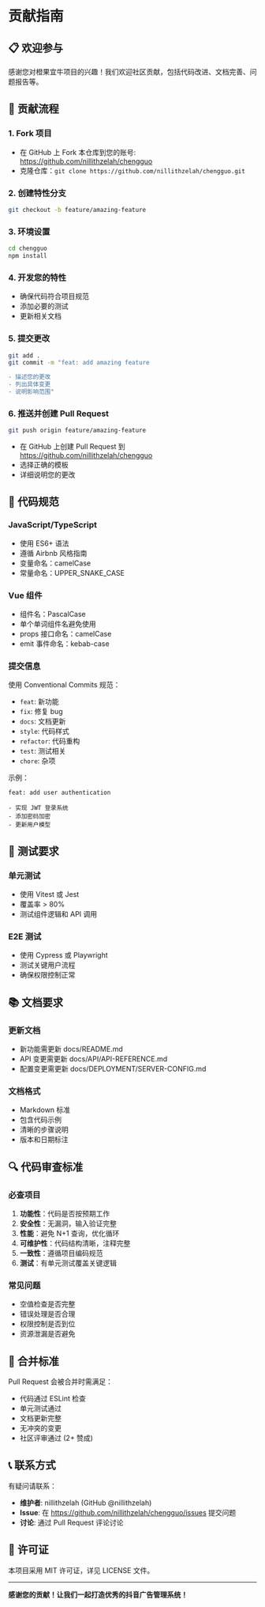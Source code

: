 # 贡献指南

## 📋 欢迎参与

感谢您对橙果宜牛项目的兴趣！我们欢迎社区贡献，包括代码改进、文档完善、问题报告等。

## 🤝 贡献流程

### 1. Fork 项目
- 在 GitHub 上 Fork 本仓库到您的账号: https://github.com/nillithzelah/chengguo
- 克隆仓库：`git clone https://github.com/nillithzelah/chengguo.git`

### 2. 创建特性分支
```bash
git checkout -b feature/amazing-feature
```

### 3. 环境设置
```bash
cd chengguo
npm install
```

### 4. 开发您的特性
- 确保代码符合项目规范
- 添加必要的测试
- 更新相关文档

### 5. 提交更改
```bash
git add .
git commit -m "feat: add amazing feature

- 描述您的更改
- 列出具体变更
- 说明影响范围"
```

### 6. 推送并创建 Pull Request
```bash
git push origin feature/amazing-feature
```
- 在 GitHub 上创建 Pull Request 到 https://github.com/nillithzelah/chengguo
- 选择正确的模板
- 详细说明您的更改

## 📝 代码规范

### JavaScript/TypeScript
- 使用 ES6+ 语法
- 遵循 Airbnb 风格指南
- 变量命名：camelCase
- 常量命名：UPPER_SNAKE_CASE

### Vue 组件
- 组件名：PascalCase
- 单个单词组件名避免使用
- props 接口命名：camelCase
- emit 事件命名：kebab-case

### 提交信息
使用 Conventional Commits 规范：
- `feat`: 新功能
- `fix`: 修复 bug
- `docs`: 文档更新
- `style`: 代码样式
- `refactor`: 代码重构
- `test`: 测试相关
- `chore`: 杂项

示例：
```
feat: add user authentication

- 实现 JWT 登录系统
- 添加密码加密
- 更新用户模型
```

## 🧪 测试要求

### 单元测试
- 使用 Vitest 或 Jest
- 覆盖率 > 80%
- 测试组件逻辑和 API 调用

### E2E 测试
- 使用 Cypress 或 Playwright
- 测试关键用户流程
- 确保权限控制正常

## 📚 文档要求

### 更新文档
- 新功能需更新 docs/README.md
- API 变更需更新 docs/API/API-REFERENCE.md
- 配置变更需更新 docs/DEPLOYMENT/SERVER-CONFIG.md

### 文档格式
- Markdown 标准
- 包含代码示例
- 清晰的步骤说明
- 版本和日期标注

## 🔍 代码审查标准

### 必查项目
1. **功能性**：代码是否按预期工作
2. **安全性**：无漏洞，输入验证完整
3. **性能**：避免 N+1 查询，优化循环
4. **可维护性**：代码结构清晰，注释完整
5. **一致性**：遵循项目编码规范
6. **测试**：有单元测试覆盖关键逻辑

### 常见问题
- 空值检查是否完整
- 错误处理是否合理
- 权限控制是否到位
- 资源泄漏是否避免

## 🤝 合并标准

Pull Request 会被合并时需满足：
- 代码通过 ESLint 检查
- 单元测试通过
- 文档更新完整
- 无冲突的变更
- 社区评审通过 (2+ 赞成)

## 📞 联系方式

有疑问请联系：
- **维护者**: nillithzelah (GitHub @nillithzelah)
- **Issue**: 在 https://github.com/nillithzelah/chengguo/issues 提交问题
- **讨论**: 通过 Pull Request 评论讨论

## 📄 许可证

本项目采用 MIT 许可证，详见 LICENSE 文件。

---

**感谢您的贡献！让我们一起打造优秀的抖音广告管理系统！**